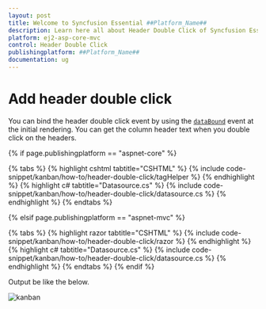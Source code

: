 ```yaml
---
layout: post
title: Welcome to Syncfusion Essential ##Platform_Name##
description: Learn here all about Header Double Click of Syncfusion Essential ##Platform_Name## widgets based on HTML5 and jQuery.
platform: ej2-asp-core-mvc
control: Header Double Click
publishingplatform: ##Platform_Name##
documentation: ug
---
```



# Add header double click

You can bind the header double click event by using the [`dataBound`](../../api/kanban#dataBound) event at the initial rendering. You can get the column header text when you double click on the headers.

{% if page.publishingplatform == "aspnet-core" %}

{% tabs %}
{% highlight cshtml tabtitle="CSHTML" %}
{% include code-snippet/kanban/how-to/header-double-click/tagHelper %}
{% endhighlight %}
{% highlight c# tabtitle="Datasource.cs" %}
{% include code-snippet/kanban/how-to/header-double-click/datasource.cs %}
{% endhighlight %}
{% endtabs %}

{% elsif page.publishingplatform == "aspnet-mvc" %}

{% tabs %}
{% highlight razor tabtitle="CSHTML" %}
{% include code-snippet/kanban/how-to/header-double-click/razor %}
{% endhighlight %}
{% highlight c# tabtitle="Datasource.cs" %}
{% include code-snippet/kanban/how-to/header-double-click/datasource.cs %}
{% endhighlight %}
{% endtabs %}
{% endif %}



Output be like the below.

![kanban](./images/header-double-click.PNG)